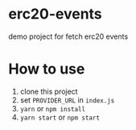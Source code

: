 # erc20-events
demo project for fetch erc20 events

# How to use
1. clone this project
2. set `PROVIDER_URL` in `index.js`
3. `yarn` or `npm install`
4. `yarn start` or `npm start`
